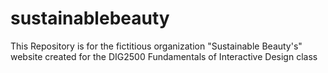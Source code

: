 # sustainablebeauty
This Repository is for the fictitious organization "Sustainable Beauty's" website created for the DIG2500 Fundamentals of Interactive Design class
